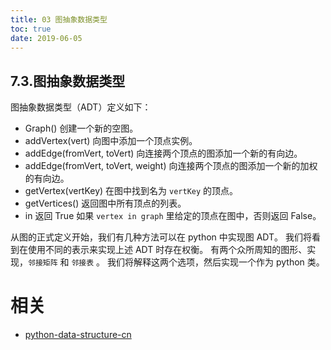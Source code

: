 ```yaml
---
title: 03 图抽象数据类型
toc: true
date: 2019-06-05
---
```

## 7.3.图抽象数据类型

图抽象数据类型（ADT）定义如下：

* Graph() 创建一个新的空图。
* addVertex(vert) 向图中添加一个顶点实例。
* addEdge(fromVert, toVert) 向连接两个顶点的图添加一个新的有向边。
* addEdge(fromVert, toVert, weight) 向连接两个顶点的图添加一个新的加权的有向边。
* getVertex(vertKey) 在图中找到名为 `vertKey` 的顶点。
* getVertices() 返回图中所有顶点的列表。
* in 返回 True 如果 `vertex in graph` 里给定的顶点在图中，否则返回 False。

从图的正式定义开始，我们有几种方法可以在 python 中实现图 ADT。 我们将看到在使用不同的表示来实现上述 ADT 时存在权衡。 有两个众所周知的图形、实现，`邻接矩阵` 和 `邻接表` 。 我们将解释这两个选项，然后实现一个作为 python 类。






# 相关

- [python-data-structure-cn](https://github.com/facert/python-data-structure-cn)
